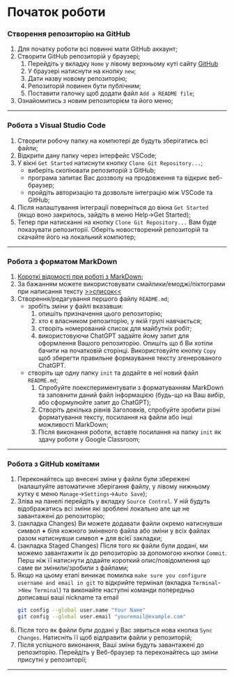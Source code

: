 # Початок роботи
### Створення репозиторію на GitHub
1. Для початку роботи всі повинні мати GitHub аккаунт;
1. Створити GitHub репозиторій у браузері;
    1. Перейдіть у вкладку `Home` у лівому верхньому куті сайту [GitHub](https://github.com/)
    2. У браузері натиснути на кнопку `new`;
    3. Дати назву новому репозиторію;
    4. Репозиторій повинен бути публічним;
    5. Поставити галочку щоб додати файл `Add a README file`; 
1. Ознайомитись з новим репозиторієм та його меню; 
---

### Робота з Visual Studio Code
1. Створити робочу папку на компютері де будуть зберігатись всі файли;
1. Відкрити дану папку через інтерфейс VSCode;
1. У вікні `Get Started` натиснути кнопку `Clone Git Repository...`;
    - виберіть скопіювати репозиторій з GitHub;
    - програма запитає Вас доззволу на продовження та відкриє веб-браузер;
    - пройдіть авторизацію та дозвольте інтеграцію між VSCode та GitHub;
1. Після налаштування інтеграції поверніться до вікна `Get Started` (якщо воно закрилось, зайдіть в меню Help->Get Started);
1. Тепер при натисканні на кнопку `Clone Git Repository...` Вам буде показувати репозиторії. Оберіть новостворений репозиторій та скачайте його на локальний компютер;
---

### Робота з форматом MarkDown
1. [Короткі відомості при роботі з MarkDown](https://github.com/adam-p/markdown-here/wiki/Markdown-Cheatsheet);
1. За бажанням можете використовувати смайлики/емоджі/піктограми при написання тексту [>>список<<](https://gist.github.com/rxaviers/7360908)
1. Створення/редагування першого файлу `README.md`;
    - зробіть зміни у файлі вказавши: 
        1. опишіть призначення цього репозиторію;
        1. хто є власником репозиторію, у якій групі навчається;
        1. створіть номерований список для майбутніх робіт;
        2. використовуючи ChatGPT задайте йому запит для оформлення Вашого репозиторію. Опишіть що б Ви хотіли бачити на початковій сторінці. Використовуйте кнопку `Copy` щоб зберегти правильне формаування тексту згенерованого ChatGPT.
    - створіть ще одну папку `init` та додайте в неї новий файл `README.md`;
        1. Спробуйте поекспериментувати з форматуванням MarkDown та заповнити даний файл інформацією (будь-що на Ваш вибір, або сформулюйте запит до ChatGPT);
        2. Створіть декілька рівнів Заголовків, спробуйте зробити різні форматування тексту, посилання на файли або інші можливості MarkDown;
        3. Після виконання роботи, вставте посилання на папку `init` як здачу роботи у Google Classroom;

---

### Робота з GitHub комітами
1. Переконайтесь що внесені зміни у файли були збережені (налаштуйте автоматичне зберігання файлу, у лівому нижньому кутку є меню `Manage`->`Settings`->`Auto Save`);
1. Зліва на панелі перейдіть у вкладку `Source Control`. У ній будуть відображатись всі зміни які зроблені локально але ще не завантажені до репозиторію;
1. (закладка Changes) Ви можете додавати файли окремо натиснувши символ **+** біля кожного зміненого файла або зміни у всіх файлах разом натиснувши символ **+** для всієї закладки;
1. (закладка Staged Changes) Після того як файли були додані, ми можемо завантажити їх до репозиторію за допомогою кнопки `Commit`. Перш ніж її натиснути додайте короткий опис/повідомлення що саме ви змінили/зробили з файлами;
1. Якщо на цьому етапі виникає помилка `make sure you configure username and email in git` то відкрийте термінал (вкладка `Terminal`->`New Terminal`) та виконайте наступні команди попередньо дописавші ваші nickname та email
    ```bash
    git config --global user.name "Your Name"
    git config --global user.email "youremail@example.com"
    ```
1. Після того як файли були додані у Вас зявиться нова кнопка `Sync Changes`. Натисніть її щоб відправити файли у репозиторій;
1. Після успішного виконання, Ваші зміни будуть завантажені до репозиторію. Перейдіть у Веб-браузер та переконайтесь що зміни присутні у репозиторії;
---
